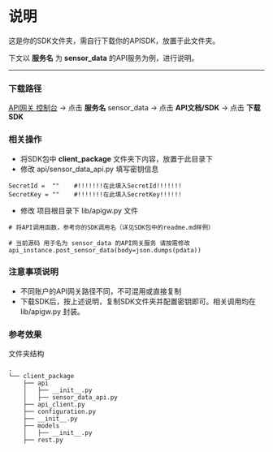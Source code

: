 # 说明

这是你的SDK文件夹，需自行下载你的APISDK，放置于此文件夹。

下文以 __服务名__ 为 __sensor_data__ 的API服务为例，进行说明。

----

### 下载路径
 [API网关 控制台](https://console.cloud.tencent.com/apigateway/service) -> 点击 __服务名__ sensor_data -> 点击 __API文档/SDK__ -> 点击 __下载SDK__
 
### 相关操作

- 将SDK包中 __client_package__ 文件夹下内容，放置于此目录下
- 修改 api/sensor\_data_api.py 填写密钥信息

```
SecretId =  ""    #!!!!!!!在此填入SecretId!!!!!!!
SecretKey = ""    #!!!!!!!在此填入SecretKey!!!!!!
```

- 修改 项目根目录下 lib/apigw.py 文件

```
# 将API调用函数，参考你的SDK调用名（详见SDK包中的readme.md样例）

# 当前源码 用于名为 sensor_data 的API网关服务 请按需修改 
api_instance.post_sensor_data(body=json.dumps(pdata))        
```

### 注意事项说明

- 不同账户的API网关路径不同，不可混用或直接复制
- 下载SDK后，按上述说明，复制SDK文件夹并配置密钥即可。相关调用均在 lib/apigw.py 封装。

### 参考效果

文件夹结构

```
.
└── client_package
    ├── api
    │   ├── __init__.py
    │   ├── sensor_data_api.py
    ├── api_client.py
    ├── configuration.py
    ├── __init__.py
    ├── models
    │   ├── __init__.py
    ├── rest.py
```
